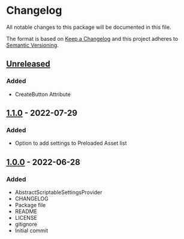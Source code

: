 # Changelog
All notable changes to this package will be documented in this file.

The format is based on [Keep a Changelog](http://keepachangelog.com/en/1.0.0/)
and this project adheres to [Semantic Versioning](http://semver.org/spec/v2.0.0.html).

## [Unreleased]
### Added
- CreateButton Attribute

## [1.1.0] - 2022-07-29
### Added
- Option to add settings to Preloaded Asset list

## [1.0.0] - 2022-06-28
### Added
- AbstractScriptableSettingsProvider
- CHANGELOG
- Package file
- README
- LICENSE
- gitignore
- Initial commit

[Unreleased]: https://github.com/HyagoOliveira/ScriptableSettingsProvider/compare/1.1.0...main
[1.1.0]: https://github.com/HyagoOliveira/ScriptableSettingsProvider/tree/1.1.0/
[1.0.0]: https://github.com/HyagoOliveira/ScriptableSettingsProvider/tree/1.0.0/